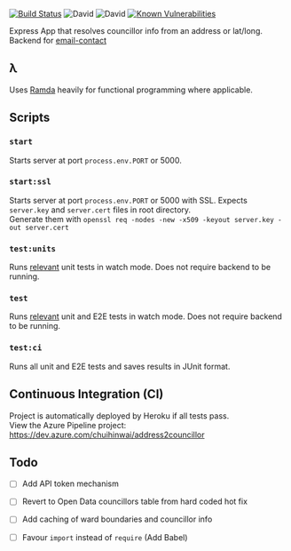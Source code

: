 [![Build Status](https://dev.azure.com/chuihinwai/address2councillor/_apis/build/status/chuihinwai.address2contact?branchName=master)](https://dev.azure.com/chuihinwai/address2councillor/_build/latest?definitionId=1&branchName=master)
![David](https://img.shields.io/david/chuihinwai/address2contact.svg)
![David](https://img.shields.io/david/dev/chuihinwai/address2contact.svg)
[![Known Vulnerabilities](https://snyk.io/test/github/chuihinwai/address2contact/badge.svg)](https://snyk.io/test/github/chuihinwai/address2contact)

Express App that resolves councillor info from an address or lat/long. Backend for [email-contact](https://github.com/chuihinwai/email-contact)

## λ
Uses [Ramda](https://ramdajs.com/) heavily for functional programming where applicable.

## Scripts
### `start`
Starts server at port `process.env.PORT` or 5000.

### `start:ssl`
Starts server at port `process.env.PORT` or 5000 with SSL. Expects `server.key` and `server.cert` files in root directory.  
Generate them with `openssl req -nodes -new -x509 -keyout server.key -out server.cert`

### `test:units`
Runs [relevant](https://jestjs.io/docs/en/cli#watch) unit tests in watch mode. Does not require backend to be running.

### `test`
Runs [relevant](https://jestjs.io/docs/en/cli#watch) unit and E2E tests in watch mode. Does not require backend to be running.

### `test:ci`
Runs all unit and E2E tests and saves results in JUnit format.

## Continuous Integration (CI)
Project is automatically deployed by Heroku if all tests pass.  
View the Azure Pipeline project: https://dev.azure.com/chuihinwai/address2councillor

## Todo
- [ ] Add API token mechanism
- [ ] Revert to Open Data councillors table from hard coded hot fix
- [ ] Add caching of ward boundaries and councillor info
- [ ] Favour `import` instead of `require` (Add Babel)

